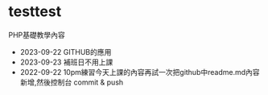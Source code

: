 # testtest
PHP基礎教學內容

* 2023-09-22 GITHUB的應用
* 2023-09-23 補班日不用上課 
* 2022-09-22 10pm練習今天上課的內容再試一次把github中readme.md內容新增,然後控制台 commit & push


